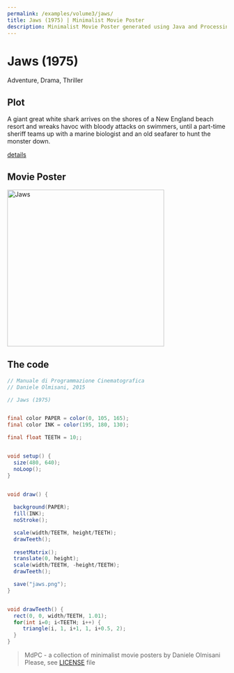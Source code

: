 ```yaml
---
permalink: /examples/volume3/jaws/
title: Jaws (1975) | Minimalist Movie Poster
description: Minimalist Movie Poster generated using Java and Processing.
---
```


# Jaws (1975)

Adventure, Drama, Thriller

## Plot
A giant great white shark arrives on the shores of a New England beach resort and wreaks havoc with bloody attacks on swimmers, until a part-time sheriff teams up with a marine biologist and an old seafarer to hunt the monster down.

[details](https://www.imdb.com/title/tt0073195/)

## Movie Poster
<img src="jaws.png"  width="360px" title="Jaws">


## The code
```java
// Manuale di Programmazione Cinematografica
// Daniele Olmisani, 2015

// Jaws (1975)


final color PAPER = color(0, 105, 165);
final color INK = color(195, 180, 130);

final float TEETH = 10;;


void setup() {
  size(480, 640);
  noLoop();
}


void draw() {
  
  background(PAPER);
  fill(INK);
  noStroke();

  scale(width/TEETH, height/TEETH);
  drawTeeth();
  
  resetMatrix();
  translate(0, height);
  scale(width/TEETH, -height/TEETH);
  drawTeeth();

  save("jaws.png");
}


void drawTeeth() {
  rect(0, 0, width/TEETH, 1.01);
  for(int i=0; i<TEETH; i++) {
     triangle(i, 1, i+1, 1, i+0.5, 2);
  }
}

```

> MdPC - a collection of minimalist movie posters
> by Daniele Olmisani
> Please, see [LICENSE](../../../LICENSE) file
